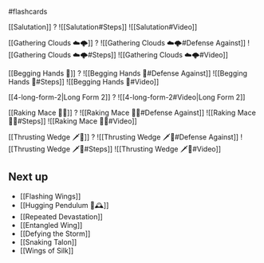 #flashcards

[[Salutation]]
?
![[Salutation#Steps]]
![[Salutation#Video]]
<!--SR:!2025-03-10,2,248-->

<!--SR:!2025-02-25,30,230-->

[[Gathering Clouds ☁️🌩️]]
?
![[Gathering Clouds ☁️🌩️#Defense Against]]
![[Gathering Clouds ☁️🌩️#Steps]]
![[Gathering Clouds ☁️🌩️#Video]]
<!--SR:!2025-03-10,2,230-->

<!--SR:!2025-02-25,5,168-->

[[Begging Hands 🤲]]
?
![[Begging Hands 🤲#Defense Against]]
![[Begging Hands 🤲#Steps]]
![[Begging Hands 🤲#Video]]
<!--SR:!2025-03-10,2,248-->

<!--SR:!2025-02-26,6,208-->

[[4-long-form-2|Long Form 2]]
?
![[4-long-form-2#Video|Long Form 2]]
<!--SR:!2025-03-09,1,228-->


[[Raking Mace 🧹✊]]
?
![[Raking Mace 🧹✊#Defense Against]]
![[Raking Mace 🧹✊#Steps]]
![[Raking Mace 🧹✊#Video]]
<!--SR:!2025-03-10,2,248-->

[[Thrusting Wedge 🗡️🔼]]
?
![[Thrusting Wedge 🗡️🔼#Defense Against]]
![[Thrusting Wedge 🗡️🔼#Steps]]
![[Thrusting Wedge 🗡️🔼#Video]]
## Next up

- [[Flashing Wings]]
- [[Hugging Pendulum 🤗🕰️]]
- [[Repeated Devastation]]
- [[Entangled Wing]]
- [[Defying the Storm]]
- [[Snaking Talon]]
- [[Wings of Silk]]
